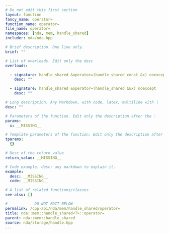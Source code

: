 ```yaml
---
# Do not edit this first section
layout: function
fancy_name: operator=
function_name: operator=
file_name: operator=
namespaces: [nda, mem, handle_shared]
includer: nda/nda.hpp

# Brief description. One line only.
brief: ""

# List of overloads. Edit only the desc
overloads:

  - signature: handle_shared &operator=(handle_shared const &x) noexcept
    desc: ""

  - signature: handle_shared &operator=(handle_shared &&x) noexcept
    desc: ""

# Long description. Any Markdown, with code, latex, multiline with |
desc: ""

# Parameters of the function. Edit only the description after the :
params:
  x: __MISSING__

# Template parameters of the function. Edit only the description after the :
tparams:
  {}

# Desc of the return value
return_value: __MISSING__

# Code example. desc: any markdown to explain it.
example:
  desc: __MISSING__
  code: __MISSING__

# A list of related functions/classes
see-also: []

# ---------- DO NOT EDIT BELOW --------
permalink: /cpp-api/nda/mem/handle_shared/operator=
title: nda::mem::handle_shared<T>::operator=
parent: nda::mem::handle_shared
source: nda/storage/handle.hpp
...
```


